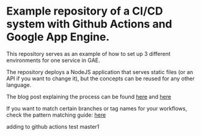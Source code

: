 # Example repository of a CI/CD system with Github Actions and Google App Engine.

This repository serves as an example of how to set up 3 different environments for one service in GAE.

The repository deploys a NodeJS application that serves static files (or an API if you want to change it), but the concepts can be reused for any other language.

The blog post explaining the process can be found [here](https://blog.etereo.io/multi-environment-deployment-with-google-app-engine-and-github-actions-351041ced92a?sk=b0d2c26304f452602f5684a3cc471f04) and [here](https://blog.etereo.io/deploying-a-node-application-in-google-app-engine-with-github-actions-2bd0d4e443db?sk=700209e9b13de262cd6217c53b413ac4)


If you want to match certain branches or tag names for your workflows, check the pattern matching guide: 
[here](https://docs.github.com/en/free-pro-team@latest/actions/reference/workflow-syntax-for-github-actions#filter-pattern-cheat-sheet)

adding to github actions test master1
